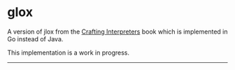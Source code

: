 # glox
A version of jlox from the [Crafting Interpreters](https://craftinginterpreters.com/) book which is implemented in Go instead of Java.

This implementation is a work in progress.

---
